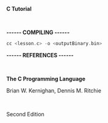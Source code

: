 **C Tutorial**

&nbsp;
&nbsp;

**------ COMPILING ------**
```c
cc <lesson.c> -o <outputBinary.bin>
```

**------ REFERENCES ------**

&nbsp;

**The C Programming Language**

Brian W. Kernighan, Dennis M. Ritchie

&nbsp;

Second Edition
